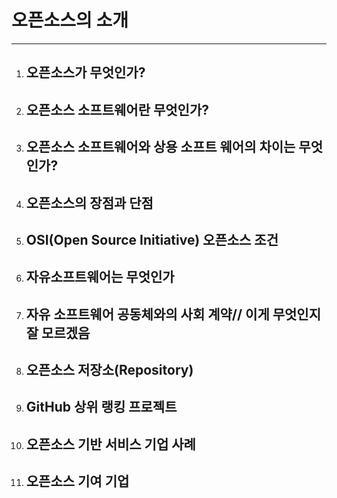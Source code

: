 # 오픈소스의 소개

---

1. ## 오픈소스가 무엇인가?
2. ## 오픈소스 소프트웨어란 무엇인가?
3. ## 오픈소스 소프트웨어와 상용 소프트 웨어의 차이는 무엇인가?
4. ## 오픈소스의 장점과 단점
5. ## OSI\(Open Source Initiative\) 오픈소스 조건
6. ## 자유소프트웨어는 무엇인가
7. ## 자유 소프트웨어 공동체와의 사회 계약// 이게 무엇인지 잘 모르겠음
8. ## 오픈소스 저장소\(Repository\)
9. ## GitHub 상위 랭킹 프로젝트
10. ## 오픈소스 기반 서비스 기업 사례
11. ## 오픈소스 기여 기업



